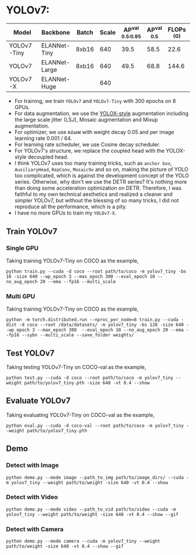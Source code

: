 # YOLOv7:

|    Model    |   Backbone    | Batch | Scale | AP<sup>val<br>0.5:0.95 | AP<sup>val<br>0.5 | FLOPs<br><sup>(G) | Params<br><sup>(M) | Weight |
|-------------|---------------|-------|-------|------------------------|-------------------|-------------------|--------------------|--------|
| YOLOv7-Tiny | ELANNet-Tiny  | 8xb16 |  640  |         39.5           |       58.5        |   22.6            |   7.9              | [ckpt](https://github.com/yjh0410/RT-ODLab/releases/download/yolo_tutorial_ckpt/yolov7_tiny_coco.pth) |
| YOLOv7      | ELANNet-Large | 8xb16 |  640  |         49.5           |       68.8        |   144.6           |   44.0             | [ckpt](https://github.com/yjh0410/RT-ODLab/releases/download/yolo_tutorial_ckpt/yolov7_coco.pth) |
| YOLOv7-X    | ELANNet-Huge  |       |  640  |                        |                   |                   |                    |  |

- For training, we train `YOLOv7` and `YOLOv7-Tiny` with 300 epochs on 8 GPUs.
- For data augmentation, we use the [YOLOX-style](https://github.com/Megvii-BaseDetection/YOLOX) augmentation including the large scale jitter (LSJ), Mosaic augmentation and Mixup augmentation.
- For optimizer, we use `AdamW` with weight decay 0.05 and per image learning rate 0.001 / 64.
- For learning rate scheduler, we use Cosine decay scheduler.
- For YOLOv7's structure, we replace the coupled head with the YOLOX-style decoupled head.
- I think YOLOv7 uses too many training tricks, such as `anchor box`, `AuxiliaryHead`, `RepConv`, `Mosaic9x` and so on, making the picture of YOLO too complicated, which is against the development concept of the YOLO series. Otherwise, why don't we use the DETR series? It's nothing more than doing some acceleration optimization on DETR. Therefore, I was faithful to my own technical aesthetics and realized a cleaner and simpler YOLOv7, but without the blessing of so many tricks, I did not reproduce all the performance, which is a pity.
- I have no more GPUs to train my `YOLOv7-X`.

## Train YOLOv7
### Single GPU
Taking training YOLOv7-Tiny on COCO as the example,
```Shell
python train.py --cuda -d coco --root path/to/coco -m yolov7_tiny -bs 16 -size 640 --wp_epoch 3 --max_epoch 300 --eval_epoch 10 --no_aug_epoch 20 --ema --fp16 --multi_scale 
```

### Multi GPU
Taking training YOLOv7-Tiny on COCO as the example,
```Shell
python -m torch.distributed.run --nproc_per_node=8 train.py --cuda -dist -d coco --root /data/datasets/ -m yolov7_tiny -bs 128 -size 640 --wp_epoch 3 --max_epoch 300  --eval_epoch 10 --no_aug_epoch 20 --ema --fp16 --sybn --multi_scale --save_folder weights/ 
```

## Test YOLOv7
Taking testing YOLOv7-Tiny on COCO-val as the example,
```Shell
python test.py --cuda -d coco --root path/to/coco -m yolov7_tiny --weight path/to/yolov7_tiny.pth -size 640 -vt 0.4 --show 
```

## Evaluate YOLOv7
Taking evaluating YOLOv7-Tiny on COCO-val as the example,
```Shell
python eval.py --cuda -d coco-val --root path/to/coco -m yolov7_tiny --weight path/to/yolov7_tiny.pth 
```

## Demo
### Detect with Image
```Shell
python demo.py --mode image --path_to_img path/to/image_dirs/ --cuda -m yolov7_tiny --weight path/to/weight -size 640 -vt 0.4 --show
```

### Detect with Video
```Shell
python demo.py --mode video --path_to_vid path/to/video --cuda -m yolov7_tiny --weight path/to/weight -size 640 -vt 0.4 --show --gif
```

### Detect with Camera
```Shell
python demo.py --mode camera --cuda -m yolov7_tiny --weight path/to/weight -size 640 -vt 0.4 --show --gif
```
